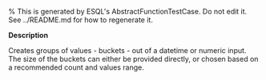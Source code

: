 % This is generated by ESQL's AbstractFunctionTestCase. Do not edit it. See ../README.md for how to regenerate it.

**Description**

Creates groups of values - buckets - out of a datetime or numeric input. The size of the buckets can either be provided directly, or chosen based on a recommended count and values range.

